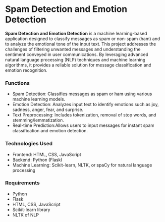 # Spam Detection and Emotion Detection

**Spam Detection and Emotion Detection** is a machine learning-based application designed to classify messages as spam or non-spam (ham) and to analyze the emotional tone of the input text. This project addresses the challenges of filtering unwanted messages and understanding the sentiment conveyed in user communications. By leveraging advanced natural language processing (NLP) techniques and machine learning algorithms, it provides a reliable solution for message classification and emotion recognition.

### Functions
 - Spam Detection: Classifies messages as spam or ham using various machine learning models.
 - Emotion Detection: Analyzes input text to identify emotions such as joy, sadness, anger, fear, and surprise.
 - Text Preprocessing: Includes tokenization, removal of stop words, and stemming/lemmatization.
 - Real-time Prediction:Allows users to input messages for instant spam classification and emotion detection.

### Technologies Used
 - Frontend: HTML, CSS, JavaScript
 - Backend: Python (Flask)
 - Machine Learning: Scikit-learn, NLTK, or spaCy for natural language processing

### Requirements
  - Python
  - Flask
  - HTML, CSS, JavaScript
  - Scikit-learn library
  - NLTK of NLP
